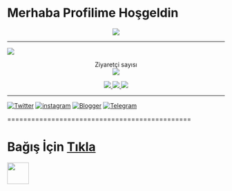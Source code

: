 <img src="https://camo.githubusercontent.com/82291b0fe831bfc6781e07fc5090cbd0a8b912bb8b8d4fec0696c881834f81ac/68747470733a2f2f70726f626f742e6d656469612f394575424971676170492e676966" width="1000" height="10">



# Merhaba Profilime Hoşgeldin


<p align="center">
  <a href="https://github.com/DenverCoder1/readme-typing-svg"><img src="https://readme-typing-svg.herokuapp.com?lines=You+Are+Learning+What+I+Forgot;Software+Developer;CANPOLAT%20GÖKKAYA&center=true&width=500&height=50"></a>
</p>


------------------------------------------------

![](https://komarev.com/ghpvc/?username=coderbycanpolat&color=565f89&style=flat)



<p align="center"> 
  Ziyaretçi sayısı<br>
  <img src="https://profile-counter.glitch.me/coderbycanpolat/count.svg" />

<p align="center">
  <a href="https://github.com/coderbycanpolat">
    <img src="https://komarev.com/ghpvc/?username=coderbycanpolat&label=Profile%20views&color=ff69b4&label=Profile+Views&style=plastic">

  </a>
  <a href="https://github.com/coderbycanpolat?tab=stars">
    <img src="https://img.shields.io/github/stars/coderbycanpolat?color=ff69b4&label=Stargazers&style=plastic">

  </a>
  <a href="https://github.com/coderbycanpolat?tab=followers">
    <img src="https://img.shields.io/github/followers/coderbycanpolat?color=ff69b4&label=Followers&style=plastic">
    
 ----------------------------------------------
    
[![Twitter](https://img.shields.io/twitter/follow/canpolatgkky?color=1DA1F2&logo=twitter&style=for-the-badge)](https://twitter.com/intent/follow?original_referer=https%3A%2F%2Fgithub.com%2Fcanpolatgkky&screen_name=canpolatgkky)
[![instagram](https://img.shields.io/badge/-Instagram-C13584?style=flat-quare&labelColor=C13584&logo=instagram&logoColor=white&https://instagram.com/canpolatgkky=https://instagram.com/canpolatgkky)](https://instagram.com/canpolatgkky) 
[![Blogger](https://img.shields.io/badge/-Blogger-FF9800?style=flat-quare&labelColor=FF9800&logo=Blogger&logoColor=white&https://canpolatgkky.blogspot.com=https://canpolatgkky.blogspot.com)](https://canpolatgkky.blogspot.com)
[![Telegram](https://img.shields.io/badge/Telegram-%231877F2.svg?&style=flat-square&logo=telegram&logoColor=white)](https://www.t.me/androedit)
   

==============================================

  # Bağış İçin [Tıkla](https://telegra.ph/DESTEK-OL-04-29)
  <img src="https://media.giphy.com/media/mGcNjsfWAjY5AEZNw6/giphy.gif" width="50"></h2>

<p align="left">
  
  
  
<img src="https://camo.githubusercontent.com/82291b0fe831bfc6781e07fc5090cbd0a8b912bb8b8d4fec0696c881834f81ac/68747470733a2f2f70726f626f742e6d656469612f394575424971676170492e676966" width="1000" height="10">


